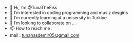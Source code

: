 - 👋 Hi, I’m @TunaTheFiss
- 👀 I’m interested in coding programming and musiz desgins
- 🌱 I’m currently learning at a unisersity in Turkiye
- 💞️ I’m looking to collaborate on ...
- 📫 How to reach me :
- mail : tunahasdemir05@gmail.com

<!---
TunaTheFiss/TunaTheFiss is a ✨ special ✨ repository because its `README.md` (this file) appears on your GitHub profile.
You can click the Preview link to take a look at your changes.
--->

